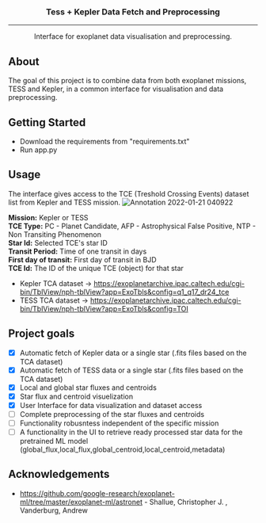 <h3 align="center"> Tess + Kepler Data Fetch and Preprocessing</h3>

---

<p align="center"> Interface for exoplanet data visualisation and preprocessing.
    <br> 
</p>

## About <a name = "about"></a>
The goal of this project is to combine data from both exoplanet missions, TESS and Kepler, in a common interface for visualisation and data preprocessing.

## Getting Started <a name = "getting_started"></a>
- Download the requirements from "requirements.txt"
- Run app.py

## Usage <a name="usage"></a>
The interface gives access to the TCE (Treshold Crossing Events) dataset list from Kepler and TESS mission.
![Annotation 2022-01-21 040922](https://user-images.githubusercontent.com/45862325/150458960-7097d648-73c4-4489-a532-4e11ee9d0edb.png)

  **Mission:** Kepler or TESS\
  **TCE Type:** PC - Planet Candidate, AFP - Astrophysical False Positive, NTP - Non Transiting Phenomenon\
  **Star Id:** Selected TCE's star ID\
  **Transit Period:** Time of one transit in days\
  **First day of transit:** First day of transit in BJD\
  **TCE Id:** The ID of the unique TCE (object) for that star

- Kepler TCA dataset -> https://exoplanetarchive.ipac.caltech.edu/cgi-bin/TblView/nph-tblView?app=ExoTbls&config=q1_q17_dr24_tce
- TESS TCA dataset -> https://exoplanetarchive.ipac.caltech.edu/cgi-bin/TblView/nph-tblView?app=ExoTbls&config=TOI

## Project goals
- [x] Automatic fetch of Kepler data or a single star (.fits files based on the TCA dataset)
- [x] Automatic fetch of TESS data or a single star (.fits files based on the TCA dataset)
- [x] Local and global star fluxes and centroids
- [x] Star flux and centroid visuelization 
- [x] User Interface for data visualization and dataset access
- [ ] Complete preprocessing of the star fluxes and centroids
- [ ] Functionality robusntess independent of the specific mission
- [ ] A functionality in the UI to retrieve ready processed star data for the pretrained ML model (global_flux,local_flux,global_centroid,local_centroid,metadata)  

## Acknowledgements <a name = "acknowledgement"></a>
- https://github.com/google-research/exoplanet-ml/tree/master/exoplanet-ml/astronet - Shallue, Christopher J. , Vanderburg, Andrew

